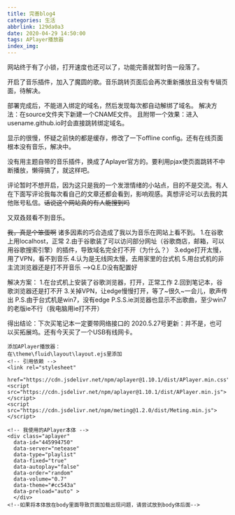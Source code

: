 ```yaml
---
title: 完善blog4
categories: 生活
abbrlink: 129da0a3
date: 2020-04-29 14:50:00
tags: APlayer播放器
index_img:
---
```

网站终于有了小锁，打开速度也还可以了，功能完善就暂时告一段落了。

开启了音乐插件，加入了魔圆的歌。音乐跳转页面后会再次重新播放且没有专辑页面，待解决。

部署完成后，不能进入绑定的域名，然后发现每次都自动解绑了域名。
解决方法：在source文件夹下新建一个CNAME文件。
且附带一个效果：进入usename.github.io时会直接跳转绑定域名。

显示的很慢，怀疑之前快的都是缓存，修改了一下offline config。还有在线页面根本没有音乐，解决中。

没有用主题自带的音乐插件，换成了Aplayer官方的。要利用pjax使页面跳转不中断播放，懒得搞了，就这样吧。

评论暂时不想开启，因为这只是我的一个发泄情绪的小站点，目的不是交流。有人在下面写评论我每次看自己的文章还都会看到，影响观感。真想评论可以去我的其他账号私信。~~话说这个网站真的有人能搜到吗~~

又双叒叕看不到音乐。


~~我，真是个笨蛋啊~~
诸多因素的巧合造成了我以为音乐在网站上看不到。
1.在谷歌上用localhost，正常
2.由于谷歌装了可以访问部分网址（谷歌商店，邮箱，可以用谷歌搜索引擎）的插件，导致域名完全打不开（为什么？）
3.edge打开太慢，用了VPN，看不到音乐
4.认为是无线网太慢，去用家里的台式机
5.用台式机的非主流浏览器还是打不开音乐
——>Q.E.D没有配置好

解决方案：
1.在台式机上安装了谷歌浏览器，打开，正常工作
2.回到笔记本，谷歌浏览器还是打不开
3.关掉VPN，让edge慢慢打开，等了~很久~一会儿，歌声传出
P.S.由于台式机是win7，没有edge
P.S.S.ie浏览器也显示不出歌曲，至少win7的老版ie不行（我电脑用ie打不开）

得出结论：下次买笔记本一定要带网络接口的
2020.5.27号更新：并不是，也可以买拓展坞。还有今天买了一个USB有线网卡。

```ejs
添加APlayer播放器：
在\theme\fluid\layout\layout.ejs里添加
<!-- 引用依赖 -->
<link rel="stylesheet" 
  href="https://cdn.jsdelivr.net/npm/aplayer@1.10.1/dist/APlayer.min.css">
<script src="https://cdn.jsdelivr.net/npm/aplayer@1.10.1/dist/APlayer.min.js"></script>
<script src="https://cdn.jsdelivr.net/npm/meting@1.2.0/dist/Meting.min.js"></script>

<!-- 我使用的APlayer本体 -->
<div class="aplayer" 
  data-id="445994750" 
  data-server="netease" 
  data-type="playlist" 
  data-fixed="true" 
  data-autoplay="false" 
  data-order="random" 
  data-volume="0.7" 
  data-theme="#cc543a" 
  data-preload="auto" >
  </div>
<!--如果将本体放在body里面导致页面加载出现问题，请尝试放到body体后面-->
```